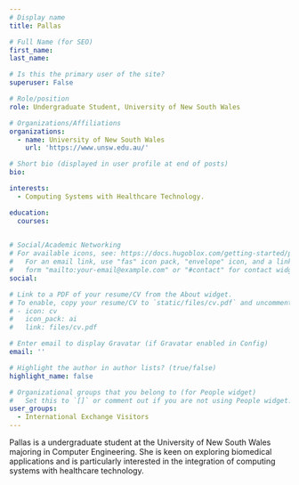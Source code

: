 ```yaml
---
# Display name
title: Pallas

# Full Name (for SEO)
first_name: 
last_name: 

# Is this the primary user of the site?
superuser: False

# Role/position
role: Undergraduate Student, University of New South Wales

# Organizations/Affiliations
organizations:
  - name: University of New South Wales
    url: 'https://www.unsw.edu.au/'

# Short bio (displayed in user profile at end of posts)
bio: 

interests:
  - Computing Systems with Healthcare Technology.

education:
  courses:
    

# Social/Academic Networking
# For available icons, see: https://docs.hugoblox.com/getting-started/page-builder/#icons
#   For an email link, use "fas" icon pack, "envelope" icon, and a link in the
#   form "mailto:your-email@example.com" or "#contact" for contact widget.
social:

# Link to a PDF of your resume/CV from the About widget.
# To enable, copy your resume/CV to `static/files/cv.pdf` and uncomment the lines below.
# - icon: cv
#   icon_pack: ai
#   link: files/cv.pdf

# Enter email to display Gravatar (if Gravatar enabled in Config)
email: ''

# Highlight the author in author lists? (true/false)
highlight_name: false

# Organizational groups that you belong to (for People widget)
#   Set this to `[]` or comment out if you are not using People widget.
user_groups:
  - International Exchange Visitors
---
```


Pallas is a undergraduate student at the University of New South Wales majoring in Computer Engineering. She is keen on exploring biomedical applications and is particularly interested in the integration of computing systems with healthcare technology.
